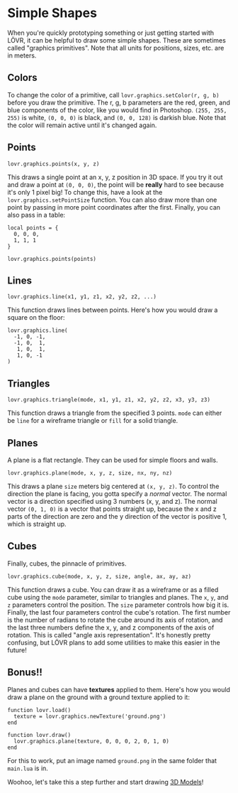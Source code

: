 <!--
category: guide
-->

Simple Shapes
===

When you're quickly prototyping something or just getting started with LÖVR, it can be helpful to
draw some simple shapes.  These are sometimes called "graphics primitives".  Note that all units
for positions, sizes, etc. are in meters.

Colors
---

To change the color of a primitive, call `lovr.graphics.setColor(r, g, b)` before you draw the
primitive.  The r, g, b parameters are the red, green, and blue components of the color, like you
would find in Photoshop.  `(255, 255, 255)` is white, `(0, 0, 0)` is black, and `(0, 0, 128)` is
darkish blue.  Note that the color will remain active until it's changed again.

Points
---

```
lovr.graphics.points(x, y, z)
```

This draws a single point at an x, y, z position in 3D space.  If you try it out and draw a point at
`(0, 0, 0)`, the point will be **really** hard to see because it's only 1 pixel big!  To change
this, have a look at the `lovr.graphics.setPointSize` function.  You can also draw more than one
point by passing in more point coordinates after the first.  Finally, you can also pass in a table:

```
local points = {
  0, 0, 0,
  1, 1, 1
}

lovr.graphics.points(points)
```

Lines
---

```
lovr.graphics.line(x1, y1, z1, x2, y2, z2, ...)
```

This function draws lines between points.  Here's how you would draw a square on the floor:

```
lovr.graphics.line(
  -1, 0, -1,
  -1, 0,  1,
   1, 0,  1,
   1, 0, -1
)
```

Triangles
---

```
lovr.graphics.triangle(mode, x1, y1, z1, x2, y2, z2, x3, y3, z3)
```

This function draws a triangle from the specified 3 points.  `mode` can either be `line` for a
wireframe triangle or `fill` for a solid triangle.

Planes
---

A plane is a flat rectangle.  They can be used for simple floors and walls.

```
lovr.graphics.plane(mode, x, y, z, size, nx, ny, nz)
```

This draws a plane `size` meters big centered at `(x, y, z)`.  To control the direction the plane
is facing, you gotta specify a _normal_ vector.  The normal vector is a direction specified using
3 numbers (x, y, and z).  The normal vector `(0, 1, 0)` is a vector that points straight up, because
the x and z parts of the direction are zero and the y direction of the vector is positive 1, which
is straight up.

Cubes
---

Finally, cubes, the pinnacle of primitives.

```
lovr.graphics.cube(mode, x, y, z, size, angle, ax, ay, az)
```

This function draws a cube.  You can draw it as a wireframe or as a filled cube using the `mode`
parameter, similar to triangles and planes.  The `x`, `y`, and `z` parameters control the position.
The `size` parameter controls how big it is.  Finally, the last four parameters control the cube's
rotation.  The first number is the number of radians to rotate the cube around its axis of rotation,
and the last three numbers define the x, y, and z components of the axis of rotation.  This is
called "angle axis representation".  It's honestly pretty confusing, but LÖVR plans to add some
utilities to make this easier in the future!

Bonus!!
---

Planes and cubes can have **textures** applied to them.  Here's how you would draw a plane on the
ground with a ground texture applied to it:

```
function lovr.load()
  texture = lovr.graphics.newTexture('ground.png')
end

function lovr.draw()
  lovr.graphics.plane(texture, 0, 0, 0, 2, 0, 1, 0)
end
```

For this to work, put an image named `ground.png` in the same folder that `main.lua` is in.

Woohoo, let's take this a step further and start drawing [3D Models](3D_Models)!
